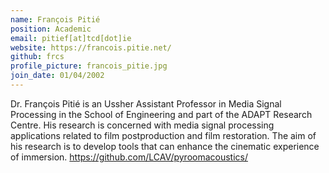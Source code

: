 ```yaml
---
name: François Pitié
position: Academic
email: pitief[at]tcd[dot]ie
website: https://francois.pitie.net/
github: frcs
profile_picture: francois_pitie.jpg
join_date: 01/04/2002
---
```


Dr. François Pitié is an Ussher Assistant Professor in Media Signal Processing in the School of Engineering and part of the ADAPT Research Centre. His research is concerned with media signal processing applications related to film postproduction and film restoration. The aim of his research is to develop tools that can enhance the cinematic experience of immersion.
https://github.com/LCAV/pyroomacoustics/
